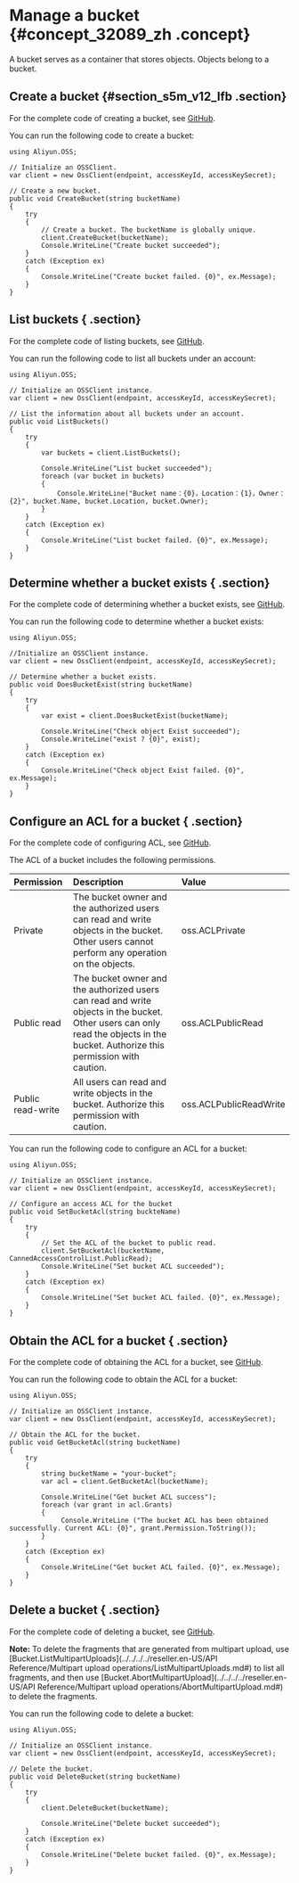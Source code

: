 # Manage a bucket {#concept_32089_zh .concept}

A bucket serves as a container that stores objects. Objects belong to a bucket.

## Create a bucket {#section_s5m_v12_lfb .section}

For the complete code of creating a bucket, see [GitHub](https://github.com/aliyun/aliyun-oss-csharp-sdk/blob/master/samples/Samples/CreateBucketSample.cs).

You can run the following code to create a bucket:

```language-csharp
using Aliyun.OSS;

// Initialize an OSSClient.
var client = new OssClient(endpoint, accessKeyId, accessKeySecret);

// Create a new bucket.
public void CreateBucket(string bucketName)
{
    try
    {
        // Create a bucket. The bucketName is globally unique.
        client.CreateBucket(bucketName);
        Console.WriteLine("Create bucket succeeded");
    }
    catch (Exception ex)
    {
        Console.WriteLine("Create bucket failed. {0}", ex.Message);
    }
}

```

## List buckets { .section}

For the complete code of listing buckets, see [GitHub](https://github.com/aliyun/aliyun-oss-csharp-sdk/blob/master/samples/Samples/ListBucketsSample.cs).

You can run the following code to list all buckets under an account:

```language-csharp
using Aliyun.OSS;

// Initialize an OSSClient instance.
var client = new OssClient(endpoint, accessKeyId, accessKeySecret);

// List the information about all buckets under an account.
public void ListBuckets()
{
    try
    {
        var buckets = client.ListBuckets();
        
        Console.WriteLine("List bucket succeeded");
        foreach (var bucket in buckets)
        {
	        Console.WriteLine("Bucket name：{0}，Location：{1}，Owner：{2}", bucket.Name, bucket.Location, bucket.Owner);
        }
    }
    catch (Exception ex)
    {
        Console.WriteLine("List bucket failed. {0}", ex.Message);
    }
}

```

## Determine whether a bucket exists { .section}

For the complete code of determining whether a bucket exists, see [GitHub](https://github.com/aliyun/aliyun-oss-csharp-sdk/blob/master/samples/Samples/DoesBucketExistSample.cs).

You can run the following code to determine whether a bucket exists:

```language-csharp
using Aliyun.OSS;

//Initialize an OSSClient instance.
var client = new OssClient(endpoint, accessKeyId, accessKeySecret);

// Determine whether a bucket exists.
public void DoesBucketExist(string bucketName)
{
    try
    {
        var exist = client.DoesBucketExist(bucketName);

        Console.WriteLine("Check object Exist succeeded");
        Console.WriteLine("exist ? {0}", exist);
    }
    catch (Exception ex)
    {
        Console.WriteLine("Check object Exist failed. {0}", ex.Message);
    }
}

```

## Configure an ACL for a bucket { .section}

For the complete code of configuring ACL, see [GitHub](https://github.com/aliyun/aliyun-oss-csharp-sdk/blob/master/samples/Samples/SetBucketAclSample.cs).

The ACL of a bucket includes the following permissions.

|Permission|Description|Value|
|:---------|:----------|:----|
|Private|The bucket owner and the authorized users can read and write objects in the bucket. Other users cannot perform any operation on the objects.|oss.ACLPrivate|
|Public read|The bucket owner and the authorized users can read and write objects in the bucket. Other users can only read the objects in the bucket. Authorize this permission with caution.|oss.ACLPublicRead|
|Public read-write|All users can read and write objects in the bucket. Authorize this permission with caution.|oss.ACLPublicReadWrite|

You can run the following code to configure an ACL for a bucket:

```language-csharp
using Aliyun.OSS;

// Initialize an OSSClient instance.
var client = new OssClient(endpoint, accessKeyId, accessKeySecret);

// Configure an access ACL for the bucket
public void SetBucketAcl(string buckteName)
{
    try
    {
        // Set the ACL of the bucket to public read.
        client.SetBucketAcl(bucketName, CannedAccessControlList.PublicRead);
        Console.WriteLine("Set bucket ACL succeeded");
    }
    catch (Exception ex)
    {
        Console.WriteLine("Set bucket ACL failed. {0}", ex.Message);
    }
}

```

## Obtain the ACL for a bucket { .section}

For the complete code of obtaining the ACL for a bucket, see [GitHub](https://github.com/aliyun/aliyun-oss-csharp-sdk/blob/master/samples/Samples/GetBucketAclSample.cs).

You can run the following code to obtain the ACL for a bucket:

```language-csharp
using Aliyun.OSS;

// Initialize an OSSClient instance.
var client = new OssClient(endpoint, accessKeyId, accessKeySecret);

// Obtain the ACL for the bucket.
public void GetBucketAcl(string bucketName)
{
    try
    {
        string bucketName = "your-bucket";
        var acl = client.GetBucketAcl(bucketName);

        Console.WriteLine("Get bucket ACL success");
        foreach (var grant in acl.Grants)
        {
             Console.WriteLine ("The bucket ACL has been obtained successfully. Current ACL: {0}", grant.Permission.ToString());
        }
    }
    catch (Exception ex)
    {
        Console.WriteLine("Get bucket ACL failed. {0}", ex.Message);
    }
}

```

## Delete a bucket { .section}

For the complete code of deleting a bucket, see [GitHub](https://github.com/aliyun/aliyun-oss-csharp-sdk/blob/master/samples/Samples/DeleteBucketSample.cs).

**Note:** To delete the fragments that are generated from multipart upload, use [Bucket.ListMultipartUploads](../../../../reseller.en-US/API Reference/Multipart upload operations/ListMultipartUploads.md#) to list all fragments, and then use [Bucket.AbortMultipartUpload](../../../../reseller.en-US/API Reference/Multipart upload operations/AbortMultipartUpload.md#) to delete the fragments.

You can run the following code to delete a bucket:

```language-csharp
using Aliyun.OSS;

// Initialize an OSSClient instance.
var client = new OssClient(endpoint, accessKeyId, accessKeySecret);

// Delete the bucket.
public void DeleteBucket(string bucketName)
{
    try
    {
        client.DeleteBucket(bucketName);
        
        Console.WriteLine("Delete bucket succeeded");
    }
    catch (Exception ex)
    {
        Console.WriteLine("Delete bucket failed. {0}", ex.Message);
    }
}

```

